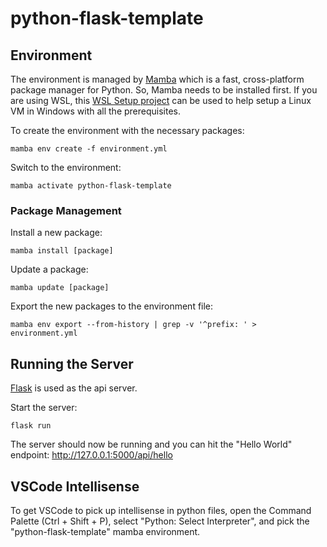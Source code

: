 # python-flask-template

## Environment

The environment is managed by [Mamba](https://github.com/mamba-org/mamba) which is a fast, cross-platform package manager for Python.
So, Mamba needs to be installed first.
If you are using WSL, this [WSL Setup project](https://github.com/CaseyHaralson/wsl-setup) can be used to help setup a Linux VM in Windows with all the prerequisites.

To create the environment with the necessary packages:

```
mamba env create -f environment.yml
```

Switch to the environment:

```
mamba activate python-flask-template
```

### Package Management

Install a new package: 

```
mamba install [package]
```

Update a package:

```
mamba update [package]
```

Export the new packages to the environment file:

```
mamba env export --from-history | grep -v '^prefix: ' > environment.yml
```

## Running the Server

[Flask](https://flask.palletsprojects.com/en/3.0.x/) is used as the api server.

Start the server:

```
flask run
```

The server should now be running and you can hit the "Hello World" endpoint: http://127.0.0.1:5000/api/hello

## VSCode Intellisense

To get VSCode to pick up intellisense in python files, open the Command Palette (Ctrl + Shift + P), select "Python: Select Interpreter", and pick the "python-flask-template" mamba environment.

